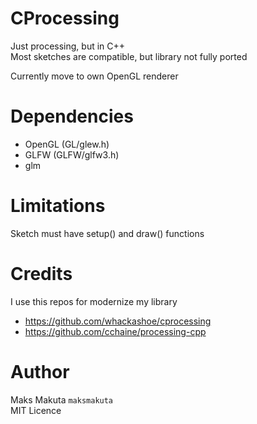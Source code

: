 # CProcessing

Just processing, but in C++ <br>
Most sketches are compatible, but library not fully ported

Currently move to own OpenGL renderer

# Dependencies

 - OpenGL (GL/glew.h)
 - GLFW (GLFW/glfw3.h)
 - glm

# Limitations

 Sketch must have setup() and draw() functions 

# Credits

I use this repos for modernize my library

  - https://github.com/whackashoe/cprocessing
  - https://github.com/cchaine/processing-cpp
 
# Author
  
  Maks Makuta ``` maksmakuta ``` <br>
  MIT Licence
